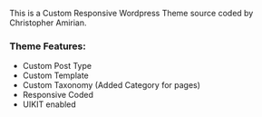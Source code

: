 This is a Custom Responsive Wordpress Theme source coded by Christopher Amirian.   

<h3>Theme Features:</h3>  

* Custom Post Type
* Custom Template
* Custom Taxonomy (Added Category for pages)
* Responsive Coded
* UIKIT enabled 